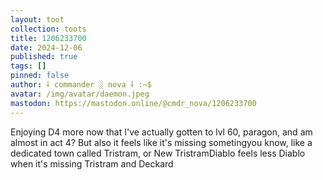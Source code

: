 ```yaml
---
layout: toot
collection: toots
title: 1206233700
date: 2024-12-06
published: true
tags: []
pinned: false
author: ⸸ commander ░ nova ⸸ :~$
avatar: /img/avatar/daemon.jpeg
mastodon: https://mastodon.online/@cmdr_nova/1206233700
---
```


Enjoying D4 more now that I've actually gotten to lvl 60, paragon, and am almost in act 4? But also it feels like it's missing sometingyou know, like a dedicated town called Tristram, or New TristramDiablo feels less Diablo when it's missing Tristram and Deckard
